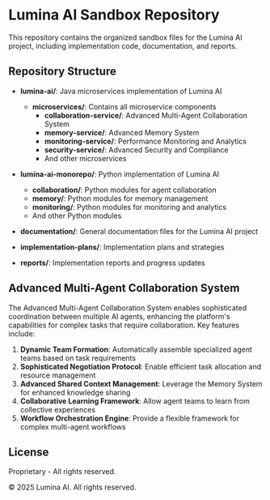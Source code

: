 # Lumina AI Sandbox Repository

This repository contains the organized sandbox files for the Lumina AI project, including implementation code, documentation, and reports.

## Repository Structure

- **lumina-ai/**: Java microservices implementation of Lumina AI
  - **microservices/**: Contains all microservice components
    - **collaboration-service/**: Advanced Multi-Agent Collaboration System
    - **memory-service/**: Advanced Memory System
    - **monitoring-service/**: Performance Monitoring and Analytics
    - **security-service/**: Advanced Security and Compliance
    - And other microservices

- **lumina-ai-monorepo/**: Python implementation of Lumina AI
  - **collaboration/**: Python modules for agent collaboration
  - **memory/**: Python modules for memory management
  - **monitoring/**: Python modules for monitoring and analytics
  - And other Python modules

- **documentation/**: General documentation files for the Lumina AI project

- **implementation-plans/**: Implementation plans and strategies

- **reports/**: Implementation reports and progress updates

## Advanced Multi-Agent Collaboration System

The Advanced Multi-Agent Collaboration System enables sophisticated coordination between multiple AI agents, enhancing the platform's capabilities for complex tasks that require collaboration. Key features include:

1. **Dynamic Team Formation**: Automatically assemble specialized agent teams based on task requirements
2. **Sophisticated Negotiation Protocol**: Enable efficient task allocation and resource management
3. **Advanced Shared Context Management**: Leverage the Memory System for enhanced knowledge sharing
4. **Collaborative Learning Framework**: Allow agent teams to learn from collective experiences
5. **Workflow Orchestration Engine**: Provide a flexible framework for complex multi-agent workflows

## License

Proprietary - All rights reserved.

© 2025 Lumina AI. All rights reserved.
